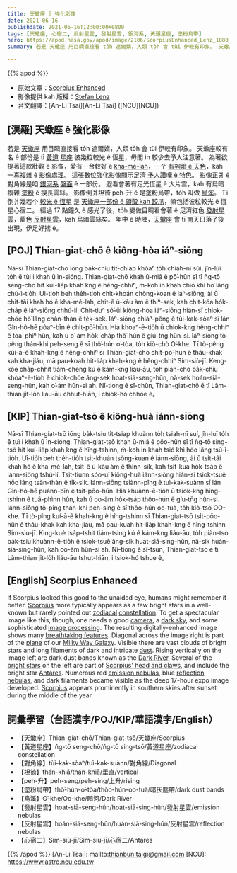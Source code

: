 ```yaml
---
title: 天蠍座 ê 強化影像
date: 2021-06-16
publishdate: 2021-06-16T12:00:00+0800
tags: [天蠍座, 心宿二, 反射星雲, 發射星雲, 銀河系, 黃道星座, 塗粉烏帶]
hero: https://apod.nasa.gov/apod/image/2106/ScorpiusEnhanced_Lenz_1080_constellation.jpg
summary: 若是 天蠍座 用目睭直接看 to̍h 遮爾媠，人類 to̍h 會 tùi 伊較有印象。 天蠍座較有名 ê 部份是 tī 黃道 星座 彼幾粒較光 ê 恆星，毋閣 in 較少去予人注意著。

---
```


{{% apod %}}

- 原始文章：[Scorpius Enhanced](https://apod.nasa.gov/apod/ap210616.html)
- 影像提供 kah 版權：[Stefan Lenz](mailto:lenzfoto@email.de)
- 台文翻譯：[An-Li Tsai][An-Li Tsai] ([NCU][NCU])

## [漢羅] 天蠍座 ê 強化影像

若是 [天蠍座][Scorpius 1] 用目睭直接看 to̍h 遮爾媠，人類 to̍h 會 tùi 伊較有印象。
天蠍座較有名 ê 部份是 tī [黃道][zodiacal] [星座][constellation] 彼幾粒較光 ê 恆星，毋閣 in 較少去予人注意著。
為著欲提著這款壯觀 ê 影像，愛有一台較好 ê [kha-mé-lah][camera]，一个 [有夠暗 ê 天色][dark sky]，kah 一寡複雜 ê [影像處理][image processing]。
這張數位強化影像顯示足濟 [予人讚嘆 ê 特色][breathtaking features]。
影像正爿 ê 對角線是咱 [銀河系][Milky Way Galaxy] [盤面][plane] ê 一部份。
遐看會著有足光恆星 ê 大片雲，kah 有烏暗複雜 [塗粉][dust] ê 搝長雲絲。
影像倒爿坦徛 peh-升 ê 是塗粉烏帶，to̍h 叫做 [烏溪][Dark River]。
Tī 倒爿幾若个 [較光 ê 恆星][bright stars] 是 [天蠍座一部份 ê 頭殼 kah 跤爪][Scorpius' head and claws]，嘛包括彼粒較光 ê 恆星心宿二。
經過 17 點鐘久 ê 感光了後，to̍h 變做目睭看會著 ê 足濟紅色 [發射星雲][emission nebulas]，藍色 [反射星雲][reflection nebulas]，kah 烏暗雲絲矣。
年中 ê 時陣，[天蠍座][Scorpius 2] 會 tī 南天日落了後出現，伊足好揣 ê。

## [POJ] Thian-giat-chō ê kiông-hòa iáⁿ-siōng

Nā-sī Thian-giat-chō iōng ba̍k-chiu ti̍t-chiap khòaⁿ to̍h chiah-nī súi, jîn-lūi to̍h ē tùi i khah ū ìn-sióng.
Thian-giat-chō khah ū-miâ ê pō͘-hūn sī tī n̂g-tō seng-chō hit kúi-lia̍p khah kng ê hêng-chhiⁿ, m̄-koh in khah chió khì hō͘ lâng chù-ì-tio̍h.
Ūi-tio̍h beh the̍h-tio̍h chit-khoán chòng-koan ê iáⁿ-siōng, ài ū chi̍t-tâi khah hó ê kha-mé-lah, chi̍t-ê ū-kàu àm ê thiⁿ-sek, kah chi̍t-kóa ho̍k-cha̍p ê iáⁿ-siōng chhú-lí.
Chit-tiuⁿ só͘-ūi kiông-hòa iáⁿ-siōng hián-sī chiok-chōe hō͘ lâng chàn-thàn ê te̍k-sek.
Iáⁿ-siōng chiàⁿ-pêng ê tùi-kak-sòaⁿ sī lán Gîn-hô-hē pôaⁿ-bīn ê chi̍t-pō͘-hūn.
Hia khòaⁿ-ē-tio̍h ū chiok-kng hêng-chhiⁿ ê tōa-phìⁿ hûn, kah ū o͘-àm ho̍k-cha̍p thô͘-hún ê giú-tn̄g hûn-si.
Iáⁿ-siōng tò-pêng thán-khi peh-seng ê sī thô͘-hún o͘-tòa, to̍h kiò-chò O͘-khe.
Tī tò-pêng kúi-ā-ê khah-kng ê hêng-chhiⁿ sī Thian-giat-chō chi̍t-pō͘-hūn ê thâu-khak kah kha-jiáu, mā pau-koah hit-lia̍p khah-kng ê hêng-chhiⁿ Sim-siù-jī.
Keng-kòe cha̍p-chhit tiám-cheng kú ê kám-kng liáu-āu, to̍h piàn-chò ba̍k-chiu khòaⁿ-ē-tio̍h ê chiok-chōe âng-sek hoat-siā-seng-hûn, nâ-sek hoán-siā-seng-hûn, kah o͘-àm hûn-si ah.
Nî-tiong ê sî-chūn, Thian-giat-chō ē tī Lâm-thian ji̍t-lo̍h liáu-āu chhut-hiān, i chiok-hó chhoe ê。

## [KIP] Thian-giat-tsō ê kiông-huà iánn-siōng

Nā-sī Thian-giat-tsō iōng ba̍k-tsiu ti̍t-tsiap khuànn to̍h tsiah-nī suí, jîn-luī to̍h ē tuì i khah ū ìn-sióng.
Thian-giat-tsō khah ū-miâ ê pōo-hūn sī tī n̂g-tō sing-tsō hit kuí-lia̍p khah kng ê hîng-tshinn, m̄-koh in khah tsió khì hōo lâng tsù-ì-tio̍h.
Uī-tio̍h beh the̍h-tio̍h tsit-khuán tsòng-kuan ê iánn-siōng, ài ū tsi̍t-tâi khah hó ê kha-mé-lah, tsi̍t-ê ū-kàu àm ê thinn-sik, kah tsi̍t-kuá ho̍k-tsa̍p ê iánn-siōng tshú-lí.
Tsit-tiunn sóo-uī kiông-huà iánn-siōng hián-sī tsiok-tsuē hōo lâng tsàn-thàn ê ti̍k-sik.
Iánn-siōng tsiànn-pîng ê tuì-kak-suànn sī lán Gîn-hô-hē puânn-bīn ê tsi̍t-pōo-hūn.
Hia khuànn-ē-tio̍h ū tsiok-kng hîng-tshinn ê tuā-phìnn hûn, kah ū oo-àm ho̍k-tsa̍p thôo-hún ê gíu-tn̄g hûn-si.
Iánn-siōng tò-pîng thán-khi peh-sing ê sī thôo-hún oo-tuà, to̍h kiò-tsò OO-khe.
Tī tò-pîng kuí-ā-ê khah-kng ê hîng-tshinn sī Thian-giat-tsō tsi̍t-pōo-hūn ê thâu-khak kah kha-jiáu, mā pau-kuah hit-lia̍p khah-kng ê hîng-tshinn Sim-sìu-jī.
King-kuè tsa̍p-tshit tiám-tsing kú ê kám-kng liáu-āu, to̍h piàn-tsò ba̍k-tsiu khuànn-ē-tio̍h ê tsiok-tsuē âng-sik huat-siā-sing-hûn, nâ-sik huán-siā-sing-hûn, kah oo-àm hûn-si ah.
Nî-tiong ê sî-tsūn, Thian-giat-tsō ē tī Lâm-thian ji̍t-lo̍h liáu-āu tshut-hiān, i tsiok-hó tshue ê。



## [English] Scorpius Enhanced

If Scorpius looked this good to the unaided eye, humans might remember it better.
[Scorpius][Scorpius 1] more typically appears as a few bright stars in a well-known but rarely pointed out [zodiacal][zodiacal] [constellation][constellation].
To get a spectacular image like this, though, one needs a good [camera][camera], a [dark sky][dark sky], and some sophisticated [image processing][image processing].
The resulting digitally-enhanced image shows many [breathtaking features][breathtaking features].
Diagonal across the image right is part of the [plane][plane] of our [Milky Way Galaxy][Milky Way Galaxy].
Visible there are vast clouds of bright stars and long filaments of dark and intricate [dust][dust].
Rising vertically on the image left are dark dust bands known as the [Dark River][Dark River].
Several of the [bright stars][bright stars] on the left are part of [Scorpius' head and claws][Scorpius' head and claws], and include the bright star [Antares][Antares].
Numerous red [emission nebulas][emission nebulas], blue [reflection nebulas][reflection nebulas], and dark filaments became visible as the deep 17-hour expo image developed.
[Scorpius][Scorpius 2] appears prominently in southern skies after sunset during the middle of the year.

## 詞彙學習（台語漢字/POJ/KIP/華語漢字/English）

- 【天蠍座】Thian-giat-chō/Thian-giat-tsō/天蠍座/Scorpius
- 【黃道星座】n̂g-tō seng-chō/n̂g-tō sing-tsō/黃道星座/zodiacal constellation
- 【對角線】tùi-kak-sòaⁿ/tuì-kak-suànn/對角線/Diagonal
- 【坦徛】thán-khiā/thán-khiā/垂直/vertical
- 【peh-升】peh-seng/peh-sing/上升/rising
- 【塗粉烏帶】thô͘-hún-o͘-tòa/thôo-hún-oo-tuà/暗灰塵帶/dark dust bands
- 【烏溪】O͘-khe/Oo-khe/暗河/Dark River
- 【發射星雲】hoat-siā-seng-hûn/hoat-siā-sing-hûn/發射星雲/emission nebulas
- 【反射星雲】hoán-siā-seng-hûn/huán-siā-sing-hûn/反射星雲/reflection nebulas
- 【心宿二】Sim-siù-jī/Sim-siù-jī/心宿二/Antares


{{% /apod %}}
[An-Li Tsai]: mailto:thianbun.taigi@gmail.com
[NCU]: https://www.astro.ncu.edu.tw

[Scorpius 1]:http://www.allthesky.com/constellations/scorpius/
[zodiacal]:https://en.wikipedia.org/wiki/Zodiac
[constellation]:https://www.iau.org/public/themes/constellations/
[camera]:https://electronics.howstuffworks.com/digital-camera.htm
[dark sky]:https://www.darksky.org/
[image processing]:http://cdn-www.cracked.com/articleimages/ob/old_computer.jpg
[breathtaking features]:https://i.pinimg.com/originals/d6/dc/8b/d6dc8b1771b697ff2992982482911274.jpg
[plane]:https://apod.nasa.gov/apod/ap050605.html
[Milky Way Galaxy]:https://solarsystem.nasa.gov/resources/285/the-milky-way-galaxy/
[dust]:https://apod.nasa.gov/apod/ap030706.html
[Dark River]:https://apod.nasa.gov/apod/ap090708.html
[bright stars]:http://astro-cabinet.com/showimage.php?image=Scorpius-12_5m_1600_ss1_names1.jpg&lang=English
[Scorpius' head and claws]:https://en.wikipedia.org/wiki/Scorpion
[Antares]:https://apod.nasa.gov/apod/ap120417.html
[emission nebulas]:https://apod.nasa.gov/apod/emission_nebulae.html
[reflection nebulas]:http://en.wikipedia.org/wiki/Reflection_nebula
[Scorpius 2]:https://en.wikipedia.org/wiki/Scorpius
